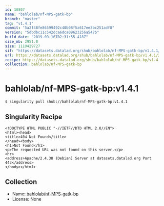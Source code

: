 ```yaml
---
id: 10807
name: "bahlolab/nf-MPS-gatk-bp"
branch: "master"
tag: "v1.4.1"
commit: "5a2f48fe86599492c40b08f5a617ee3bc251adf8"
version: "5dbdbc11c542dca6dca09623256a5475"
build_date: "2019-09-16T02:31:55.418Z"
size_mb: 2951.0
size: 1110429727
sif: "https://datasets.datalad.org/shub/bahlolab/nf-MPS-gatk-bp/v1.4.1/2019-09-16-5a2f48fe-5dbdbc11/5dbdbc11c542dca6dca09623256a5475.sif"
url: https://datasets.datalad.org/shub/bahlolab/nf-MPS-gatk-bp/v1.4.1/2019-09-16-5a2f48fe-5dbdbc11/
recipe: https://datasets.datalad.org/shub/bahlolab/nf-MPS-gatk-bp/v1.4.1/2019-09-16-5a2f48fe-5dbdbc11/Singularity
collection: bahlolab/nf-MPS-gatk-bp
---
```


# bahlolab/nf-MPS-gatk-bp:v1.4.1

```bash
$ singularity pull shub://bahlolab/nf-MPS-gatk-bp:v1.4.1
```

## Singularity Recipe

```singularity
<!DOCTYPE HTML PUBLIC "-//IETF//DTD HTML 2.0//EN">
<html><head>
<title>404 Not Found</title>
</head><body>
<h1>Not Found</h1>
<p>The requested URL was not found on this server.</p>
<hr>
<address>Apache/2.4.38 (Debian) Server at datasets.datalad.org Port 443</address>
</body></html>
```

## Collection

 - Name: [bahlolab/nf-MPS-gatk-bp](https://github.com/bahlolab/nf-MPS-gatk-bp)
 - License: None

